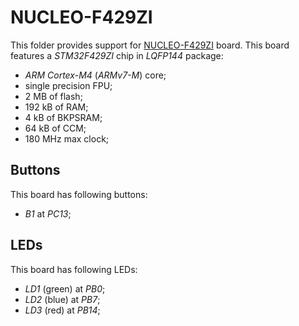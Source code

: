 NUCLEO-F429ZI
=============

This folder provides support for [NUCLEO-F429ZI](http://www.st.com/en/evaluation-tools/nucleo-f429zi.html) board. This
board features a *STM32F429ZI* chip in *LQFP144* package:
- *ARM Cortex-M4* (*ARMv7-M*) core;
- single precision FPU;
- 2 MB of flash;
- 192 kB of RAM;
- 4 kB of BKPSRAM;
- 64 kB of CCM;
- 180 MHz max clock;

Buttons
-------

This board has following buttons:
- *B1* at *PC13*;

LEDs
----

This board has following LEDs:
- *LD1* (green) at *PB0*;
- *LD2* (blue) at *PB7*;
- *LD3* (red) at *PB14*;
